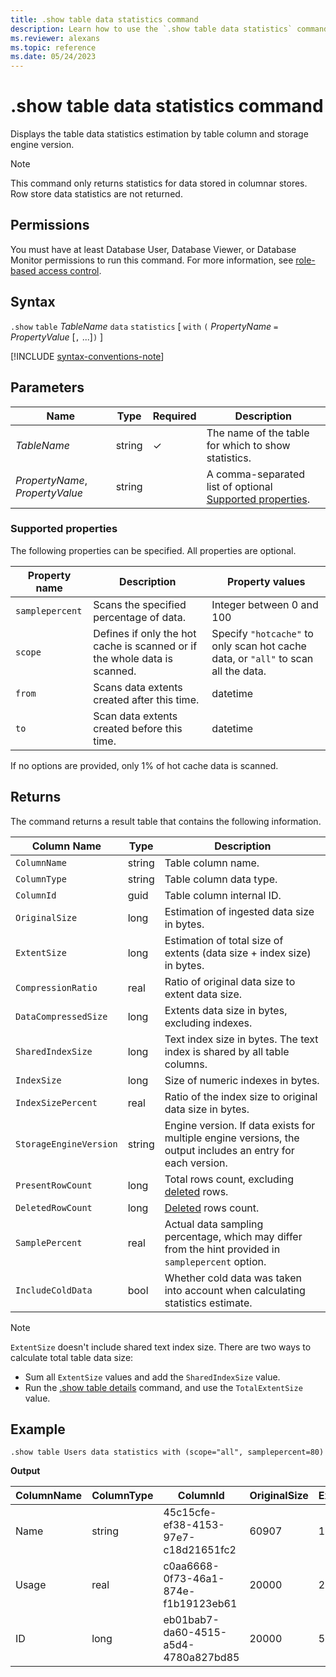```yaml
---
title: .show table data statistics command
description: Learn how to use the `.show table data statistics` command to show the table's data statistics estimation by table column and storage engine version.
ms.reviewer: alexans
ms.topic: reference
ms.date: 05/24/2023
---
```

# .show table data statistics command

Displays the table data statistics estimation by table column and storage engine version.

> [!NOTE]
> This command only returns statistics for data stored in columnar stores. Row store data statistics are not returned.

## Permissions

You must have at least Database User, Database Viewer, or Database Monitor permissions to run this command. For more information, see [role-based access control](access-control/role-based-access-control.md).

## Syntax

`.show` `table` *TableName* `data` `statistics` [ `with` `(` *PropertyName* `=` *PropertyValue* [`,` ...]`)` ]

[!INCLUDE [syntax-conventions-note](../../includes/syntax-conventions-note.md)]

## Parameters

|Name|Type|Required|Description|
|--|--|--|--|
|*TableName*|string|&check;|The name of the table for which to show statistics.|
|*PropertyName*, *PropertyValue*|string||A comma-separated list of optional [Supported properties](#supported-properties).|

### Supported properties

The following properties can be specified. All properties are optional.

|Property name| Description | Property values|
|--|--|--|
| `samplepercent` | Scans the specified percentage of data. | Integer between 0 and 100 |
| `scope` | Defines if only the hot cache is scanned or if the whole data is scanned.| Specify `"hotcache"` to only scan hot cache data, or `"all"` to scan all the data. |
| `from` | Scans data extents created after this time. | datetime |
| `to` | Scan data extents created before this time. | datetime |

If no options are provided, only 1% of hot cache data is scanned.

## Returns

The command returns a result table that contains the following information.

| Column Name | Type | Description |
|--|--|--|
| `ColumnName` | string   | Table column name. |
| `ColumnType` | string   | Table column data type. |
| `ColumnId` | guid | Table column internal ID. |
| `OriginalSize` | long | Estimation of ingested data size in bytes. |
| `ExtentSize` | long | Estimation of total size of extents (data size + index size) in bytes. |
| `CompressionRatio` | real | Ratio of original data size to extent data size. |
| `DataCompressedSize` | long | Extents data size in bytes, excluding indexes. |
| `SharedIndexSize` | long | Text index size in bytes. The text index is shared by all table columns. |
| `IndexSize` | long | Size of numeric indexes in bytes. |
| `IndexSizePercent` | real | Ratio of the index size to original data size in bytes. |
| `StorageEngineVersion` | string | Engine version. If data exists for multiple engine versions, the output includes an entry for each version. |
| `PresentRowCount`| long | Total rows count, excluding [deleted](../concepts/data-soft-delete.md) rows. |
| `DeletedRowCount` | long | [Deleted](../concepts/data-soft-delete.md) rows count. |
| `SamplePercent`| real | Actual data sampling percentage, which may differ from the hint provided in `samplepercent` option. |
| `IncludeColdData`| bool | Whether cold data was taken into account when calculating statistics estimate. |

> [!NOTE]
> `ExtentSize` doesn't include shared text index size. There are two ways to calculate total table data size:
>
> * Sum all `ExtentSize` values and add the `SharedIndexSize` value.
> * Run the [.show table details](show-table-details-command.md) command, and use the `TotalExtentSize` value.

## Example

```kusto
.show table Users data statistics with (scope="all", samplepercent=80)
```

**Output**

|ColumnName|	ColumnType|	ColumnId|	OriginalSize|	ExtentSize|	CompressionRatio|	DataCompressedSize|	SharedIndexSize|	IndexSize|	IndexSizePercent|	StorageEngineVersion|	PresentRowCount|	DeletedRowCount|	SamplePercent|	IncludeColdData|
|--|--|--|--|--|--|--|--|--|--|--|--|--|--|--|
|Name|	string|	45c15cfe-ef38-4153-97e7-c18d21651fc2|	60907|	137305|	0.44|	137305|	27787|	0|	0|	V3|	2500|	0|	80|	True|
|Usage|	real|	c0aa6668-0f73-46a1-874e-f1b19123eb61|	20000|	20282|	0.99|	20102|	27787|	180|	0.9|	V3|	2500|	0|	80|	True|
|ID|	long|	eb01bab7-da60-4515-a5d4-4780a827bd85|	20000|	5722|	3.49|	5152|	27787|	570|	2.85|	V3|	2500|	0|	80|	True|
